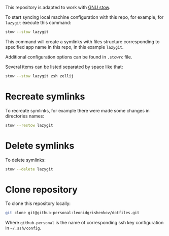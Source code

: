 This repository is adapted to work with [GNU stow](https://www.gnu.org/software/stow/).

To start syncing local machine configuration with this repo, for example, for `lazygit` execute this command:

```sh
stow --stow lazygit
```

This command will create a symlinks with files structure corresponding to specified app name in this repo, in this example `lazygit`.

Additional configuration options can be found in `.stowrc` file.

Several items can be listed separated by space like that:

```sh
stow --stow lazygit zsh zellij
```

# Recreate symlinks

To recreate symlinks, for example there were made some changes in directories names:

```sh
stow --restow lazygit
```

# Delete symlinks

To delete symlinks:

```sh
stow --delete lazygit
```

# Clone repository

To clone this repository locally:

```sh
git clone git@github-personal:leonidgrishenkov/dotfiles.git
```

Where `github-personal` is the name of corresponding ssh key configuration in `~/.ssh/config`.
